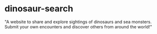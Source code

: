 # dinosaur-search
"A website to share and explore sightings of dinosaurs and sea monsters. Submit your own encounters and discover others from around the world!"
